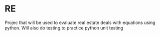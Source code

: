 # RE
Projec that will be used to evaluate real estate deals with equations using python. Will also do testing to practice python unit testing
